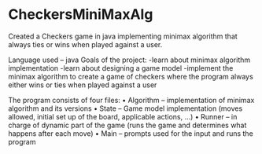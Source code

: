# CheckersMiniMaxAlg
Created a Checkers game in java implementing minimax algorithm that always ties or wins when played against a user.

Language used – java
Goals of the project:
-learn about minimax algorithm implementation 
-learn about designing a game model
-implement the minimax algorithm to create a game of checkers where the program always either wins or ties when played against a user

The program consists of four files:
•	Algorithm – implementation of minimax algorithm and its versions
•	State – Game model implementation (moves allowed, initial set up of the board, applicable actions, …)
•	Runner – in charge of dynamic part of the game (runs the game and determines what happens after each move)
•	Main – prompts used for the input and runs the program 
